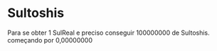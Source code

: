 # Sultoshis
Para se obter 1 SulReal e preciso conseguir 100000000 de Sultoshis. começando por 0,00000000
